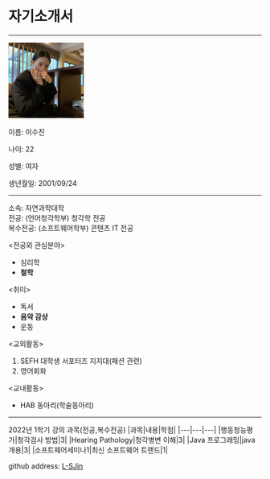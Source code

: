 # 자기소개서
---

<img src=lsj.jpg height=150 widht=150>   

이름: 이수진   

나이: 22   

성별: 여자   

생년월일: 2001/09/24   




---

소속: 자연과학대학   
전공: (언어청각학부) 청각학 전공  
복수전공: (소프트웨어학부) 콘텐츠 IT 전공

<전공외 관심분야>
* 심리학
* **철학**   

<취미>
* 독서
* **음악 감상**
* 운동

<교외활동>
1. SEFH 대학생 서포터즈 지지대(패션 관련)
2. 영어회화   

<교내활동>   
* HAB 동아리(학술동아리)

--------


2022년 1학기 강의 과목(전공,복수전공)
|과목|내용|학점|
|---|---|---|
|행동청능평가|청각검사 방법|3|
|Hearing Pathology|청각병변 이해|3|
|Java 프로그래밍|java 개용|3|
|소프트웨어세미나1|최신 소프트웨어 트랜드|1|


github address: [L-SJin][github]

[github]:http://github.com/L-SJin
